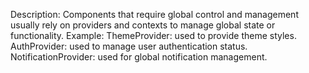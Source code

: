 Description: Components that require global control and management usually rely on providers and contexts to manage
global state or functionality.
Example:
ThemeProvider: used to provide theme styles.
AuthProvider: used to manage user authentication status.
NotificationProvider: used for global notification management.